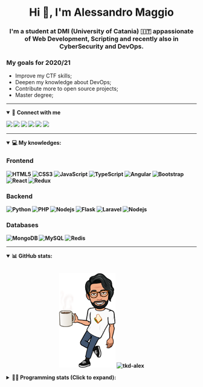 <h1 align="center">Hi 👋, I'm Alessandro Maggio</h1>
<h3 align="center">I'm a student at DMI (University of Catania) 🇮🇹 appassionate of Web Development, Scripting and recently also in CyberSecurity and DevOps.</h3>

### My goals for 2020/21
- Improve my CTF skills;
- Deepen my knowledge about DevOps;
- Contribute more to open source projects;
- Master degree;

____

<details open>
<summary>🤝 <b>Connect with me<b></summary>

<p align = "center">

[<img src="https://img.shields.io/badge/twitter-1DA1F2.svg?&style=for-the-badge&logo=twitter&logoColor=white" />](https://twitter.com/TkdAxel)
[<img src ="https://img.shields.io/badge/portfolio-web-%23.svg?&style=for-the-badge&logo=&logoColor=white%22">](https://alessandromaggio.it/)
[<img src ="https://img.shields.io/badge/Telegram-1ca0f1.svg?&style=for-the-badge&logo=Telegram&logoColor=white%22&link=https://t.me/TkdAlex">](https://t.me/TkdAlex/)
[<img src="https://img.shields.io/badge/gmail-c14438.svg?&style=for-the-badge&logo=Gmail&logoColor=white&link=mailto:alex.tkd.alex@gmail.com"/>](mailto:alex.tkd.alex@gmail.com)
[<img src="https://img.shields.io/badge/linkedin-0077B5.svg?&style=for-the-badge&logo=linkedin&logoColor=white" />](https://www.linkedin.com/in/aalessandromaggio/)
[<img src = "https://img.shields.io/badge/instagram-E4405F.svg?&style=for-the-badge&logo=instagram&logoColor=white">](https://www.instagram.com/tkd_alex/)
<!--- [![Visits Badge](https://badges.pufler.dev/visits/tkd-alex/tkd-alex?style=for-the-badge&color=blue)](https://github.com/tkd-alex/tkd-alex) -->

</p>

</details>

---

<details open>
<summary>💻 <b>My knowledges</b>: </summary>

### Frontend
![HTML5](https://img.shields.io/badge/-HTML5-E34F26.svg?style=for-the-badge&logo=html5&logoColor=ffffff)
![CSS3](https://img.shields.io/badge/-CSS3-1572B6.svg?style=for-the-badge&logo=css3)
![JavaScript](https://img.shields.io/badge/-JavaScript-282C34?style=for-the-badge&logo=javascript)
![TypeScript](https://img.shields.io/badge/-TypeScript-007ACC?style=for-the-badge&logo=typescript)
![Angular](https://img.shields.io/badge/-Angular-DD0031?style=for-the-badge&logo=angular)
![Bootstrap](https://img.shields.io/badge/-Bootstrap-563D7C.svg?style=for-the-badge&logo=bootstrap)
![React](https://img.shields.io/badge/-React-282C34.svg?style=for-the-badge&logo=react&logoColor=ffffff)
![Redux](https://img.shields.io/badge/-Redux-764ABC.svg?style=for-the-badge&logo=redux)

### Backend
![Python](https://img.shields.io/badge/-Python-3776AB.svg?style=for-the-badge&logo=Python&logoColor=ffffff)
![PHP](https://img.shields.io/badge/-PHP-777BB4.svg?style=for-the-badge&logo=PHP&logoColor=ffffff)
![Nodejs](https://img.shields.io/badge/-Bash-4EAA25.svg?style=for-the-badge&logo=gnu-bash&logoColor=ffffff)
![Flask](https://img.shields.io/badge/-Flask-282C34.svg?style=for-the-badge&logo=flask)
![Laravel](https://img.shields.io/badge/-Laravel-FF2D20.svg?style=for-the-badge&logo=laravel&logoColor=ffffff)
![Nodejs](https://img.shields.io/badge/-Nodejs-339933.svg?style=for-the-badge&logo=Node.js&logoColor=ffffff)

### Databases
![MongoDB](https://img.shields.io/badge/-MongoDB-47A248?style=for-the-badge&logo=mongodb&logoColor=ffffff)
![MySQL](https://img.shields.io/badge/-MySQL-4479A1?style=for-the-badge&logo=mysql&logoColor=ffffff)
![Redis](https://img.shields.io/badge/-Redis-DC382D?style=for-the-badge&logo=Redis&logoColor=ffffff)

</details>

---

<details open>
 <summary>📊 <b>GitHub stats</b>: </summary>

<br>

<p align = "center">
    <img src="https://raw.githubusercontent.com/Tkd-Alex/tkd-alex/master/images/321517cd-ff68-41a7-b0d1-e765680568a7-8b6448d9-c944-4146-b633-adbdd25cb471-v1.png" height="250" />
    <img src="https://github-readme-stats.vercel.app/api?username=tkd-alex&show_icons=true&count_private=true&hide_border=true&line_height=25" alt="tkd-alex">
</p>

</design>

<details>
 <summary>👨‍💻 <b>Programming stats (Click to expand)</b>: </summary>
 
<!--START_SECTION:waka-->
**I'm an Early 🐤** 

```text
🌞 Morning    402 commits    █████░░░░░░░░░░░░░░░░░░░░   21.08% 
🌆 Daytime    768 commits    ██████████░░░░░░░░░░░░░░░   40.27% 
🌃 Evening    679 commits    █████████░░░░░░░░░░░░░░░░   35.61% 
🌙 Night      58 commits     ░░░░░░░░░░░░░░░░░░░░░░░░░   3.04%

```
📅 **I'm Most Productive on Wednesday** 

```text
Monday       323 commits    ████░░░░░░░░░░░░░░░░░░░░░   16.94% 
Tuesday      302 commits    ████░░░░░░░░░░░░░░░░░░░░░   15.84% 
Wednesday    345 commits    ████░░░░░░░░░░░░░░░░░░░░░   18.09% 
Thursday     315 commits    ████░░░░░░░░░░░░░░░░░░░░░   16.52% 
Friday       236 commits    ███░░░░░░░░░░░░░░░░░░░░░░   12.38% 
Saturday     214 commits    ██░░░░░░░░░░░░░░░░░░░░░░░   11.22% 
Sunday       172 commits    ██░░░░░░░░░░░░░░░░░░░░░░░   9.02%

```


📊 **This Week I Spent My Time On** 

```text
⌚︎ Time Zone: Europe/Rome

💬 Programming Languages: 
Python                   22 hrs 10 mins      ███████████████████░░░░░░   79.07% 
HTML                     2 hrs 15 mins       ██░░░░░░░░░░░░░░░░░░░░░░░   8.05% 
Markdown                 1 hr 34 mins        █░░░░░░░░░░░░░░░░░░░░░░░░   5.64% 
Other                    1 hr 8 mins         █░░░░░░░░░░░░░░░░░░░░░░░░   4.05% 
JSON                     35 mins             ░░░░░░░░░░░░░░░░░░░░░░░░░   2.13%

🔥 Editors: 
VS Code                  23 hrs 55 mins      █████████████████████░░░░   85.34% 
Sublime Text             4 hrs 6 mins        ███░░░░░░░░░░░░░░░░░░░░░░   14.66%

🐱‍💻 Projects: 
Twitch-Channel-Points-Min12 hrs 34 mins      ███████████░░░░░░░░░░░░░░   44.87% 
giveaway-manager         7 hrs 45 mins       ███████░░░░░░░░░░░░░░░░░░   27.67% 
Twitch-Channel-Points-Min4 hrs 45 mins       ████░░░░░░░░░░░░░░░░░░░░░   16.95% 
Unknown Project          2 hrs 40 mins       ██░░░░░░░░░░░░░░░░░░░░░░░   9.57% 
growgiveaway.com         7 mins              ░░░░░░░░░░░░░░░░░░░░░░░░░   0.44%

💻 Operating System: 
Linux                    28 hrs 2 mins       █████████████████████████   100.0%

```

**I Mostly Code in Python** 

```text
Python                   29 repos            ██████████░░░░░░░░░░░░░░░   41.43% 
JavaScript               11 repos            ████░░░░░░░░░░░░░░░░░░░░░   15.71% 
PHP                      5 repos             █░░░░░░░░░░░░░░░░░░░░░░░░   7.14% 
CSS                      5 repos             █░░░░░░░░░░░░░░░░░░░░░░░░   7.14% 
HTML                     5 repos             █░░░░░░░░░░░░░░░░░░░░░░░░   7.14%

```



<!--END_SECTION:waka-->

</details>
